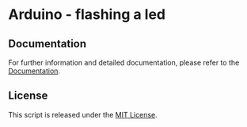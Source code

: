 # Arduino - flashing a led

## Documentation

For further information and detailed documentation, please refer to the [Documentation](https://docs.arduinodenis.com/github/resources-arduino/arduino-projects/project-1-arduino).

## License

This script is released under the [MIT License](LICENSE).
